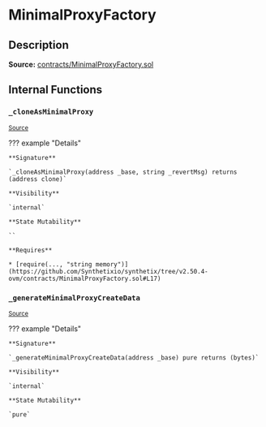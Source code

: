 # MinimalProxyFactory

## Description

**Source:** [contracts/MinimalProxyFactory.sol](https://github.com/Synthetixio/synthetix/tree/v2.50.4-ovm/contracts/MinimalProxyFactory.sol)

## Internal Functions

### `_cloneAsMinimalProxy`

<sub>[Source](https://github.com/Synthetixio/synthetix/tree/v2.50.4-ovm/contracts/MinimalProxyFactory.sol#L5)</sub>

??? example "Details"

    **Signature**

    `_cloneAsMinimalProxy(address _base, string _revertMsg) returns (address clone)`

    **Visibility**

    `internal`

    **State Mutability**

    ``

    **Requires**

    * [require(..., "string memory")](https://github.com/Synthetixio/synthetix/tree/v2.50.4-ovm/contracts/MinimalProxyFactory.sol#L17)

### `_generateMinimalProxyCreateData`

<sub>[Source](https://github.com/Synthetixio/synthetix/tree/v2.50.4-ovm/contracts/MinimalProxyFactory.sol#L20)</sub>

??? example "Details"

    **Signature**

    `_generateMinimalProxyCreateData(address _base) pure returns (bytes)`

    **Visibility**

    `internal`

    **State Mutability**

    `pure`
